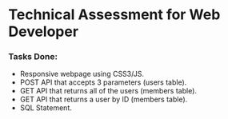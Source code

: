 # Technical Assessment for Web Developer

### Tasks Done:

-   Responsive webpage using CSS3/JS.
-   POST API that accepts 3 parameters (users table).
-   GET API that returns all of the users (members table).
-   GET API that returns a user by ID (members table).
-   SQL Statement.
